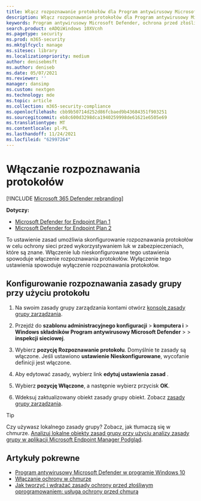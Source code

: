 ```yaml
---
title: Włącz rozpoznawanie protokołów dla Program antywirusowy Microsoft Defender
description: Włącz rozpoznawanie protokołów dla Program antywirusowy Microsoft Defender.
keywords: Program antywirusowy Microsoft Defender, ochrona przed złośliwym kodem, zabezpieczenia, defender, rozpoznawanie protokołów
search.product: eADQiWindows 10XVcnh
ms.pagetype: security
ms.prod: m365-security
ms.mktglfcycl: manage
ms.sitesec: library
ms.localizationpriority: medium
author: denisebmsft
ms.author: deniseb
ms.date: 05/07/2021
ms.reviewer: ''
manager: dansimp
ms.custom: nextgen
ms.technology: mde
ms.topic: article
ms.collection: m365-security-compliance
ms.openlocfilehash: cbb9b50714d252d86fcbaed9b43684351f903251
ms.sourcegitcommit: eb8c600d3298dca1940259998de61621e6505e69
ms.translationtype: MT
ms.contentlocale: pl-PL
ms.lasthandoff: 11/24/2021
ms.locfileid: "62997264"
---
```

# <a name="turn-on-protocol-recognition"></a>Włączanie rozpoznawania protokołów

[!INCLUDE [Microsoft 365 Defender rebranding](../../includes/microsoft-defender.md)]

**Dotyczy:**
- [Microsoft Defender for Endpoint Plan 1](https://go.microsoft.com/fwlink/p/?linkid=2154037)
- [Microsoft Defender for Endpoint Plan 2](https://go.microsoft.com/fwlink/p/?linkid=2154037)

To ustawienie zasad umożliwia skonfigurowanie rozpoznawania protokołów w celu ochrony sieci przed wykorzystywaniem luk w zabezpieczeniach, które są znane. Włączenie lub nieskonfigurowane tego ustawienia spowoduje włączenie rozpoznawania protokołów. Wyłączenie tego ustawienia spowoduje wyłączenie rozpoznawania protokołów.

## <a name="use-group-policy-to-configure-protocol-recognition"></a>Konfigurowanie rozpoznawania zasady grupy przy użyciu protokołu

1. Na swoim zasady grupy zarządzania kontami otwórz [konsolę zasady grupy zarządzania](/previous-versions/windows/it-pro/windows-server-2008-R2-and-2008/cc731212(v=ws.11)).

2. Przejdź do **szablonu administracyjnego konfiguracji** \> **komputera i** \> **Windows składników Program antywirusowy Microsoft Defender** \>  \> **inspekcji sieciowej**.

3. Wybierz **pozycję Rozpoznawanie protokołu**. Domyślnie te zasady są włączone. Jeśli ustawiono **ustawienie Nieskonfigurowane**, wycofanie definicji jest włączone.

4. Aby edytować zasady, wybierz link **edytuj ustawienia zasad** .

5. Wybierz **pozycję Włączone**, a następnie wybierz przycisk **OK**.

6. Wdeksuj zaktualizowany obiekt zasady grupy obiekt. Zobacz [zasady grupy zarządzania](/windows/win32/srvnodes/group-policy).

> [!TIP]
> Czy używasz lokalnego zasady grupy? Zobacz, jak tłumaczą się w chmurze. [Analizuj lokalne obiekty zasad grupy przy użyciu analizy zasady grupy w aplikacji Microsoft Endpoint Manager Podgląd](/mem/intune/configuration/group-policy-analytics).

## <a name="related-articles"></a>Artykuły pokrewne

- [Program antywirusowy Microsoft Defender w programie Windows 10](microsoft-defender-antivirus-in-windows-10.md)
- [Włączanie ochrony w chmurze](enable-cloud-protection-microsoft-defender-antivirus.md)
- [Jak tworzyć i wdrażać zasady ochrony przed złośliwym oprogramowaniem: usługa ochrony przed chmurą](/configmgr/protect/deploy-use/endpoint-antimalware-policies#cloud-protection-service)